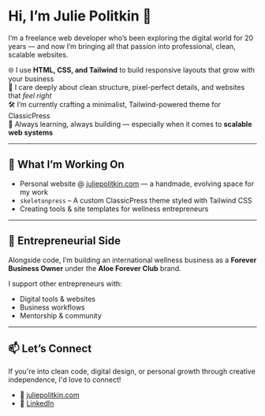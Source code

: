 # Hi, I’m Julie Politkin 👋

I’m a freelance web developer who’s been exploring the digital world for 20 years — and now I’m bringing all that passion into professional, clean, scalable websites.

🌐 I use **HTML, CSS, and Tailwind** to build responsive layouts that grow with your business   
🧩 I care deeply about clean structure, pixel-perfect details, and websites that *feel right*   
🛠️ I’m currently crafting a minimalist, Tailwind-powered theme for ClassicPress   
🚀 Always learning, always building — especially when it comes to **scalable web systems**

---

## 💼 What I’m Working On

- Personal website @ [juliepolitkin.com](https://juliepolitkin.com) — a handmade, evolving space for my work
- `skeletonpress` – A custom ClassicPress theme styled with Tailwind CSS
- Creating tools & site templates for wellness entrepreneurs

---

## 🌿 Entrepreneurial Side

Alongside code, I’m building an international wellness business as a **Forever Business Owner** under the **Aloe Forever Club** brand.

I support other entrepreneurs with:
- Digital tools & websites
- Business workflows
- Mentorship & community

---

## 📫 Let’s Connect

If you're into clean code, digital design, or personal growth through creative independence, I'd love to connect!

- 💌 [juliepolitkin.com](https://juliepolitkin.com)
- 💼 [LinkedIn](https://www.linkedin.com/in/juliepolitkin/)
